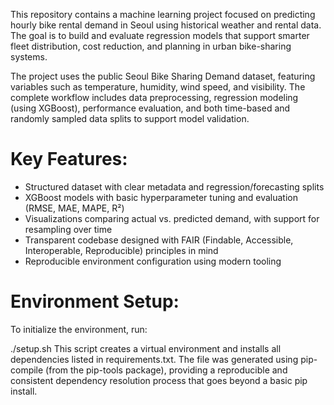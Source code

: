 This repository contains a machine learning project focused on predicting hourly bike rental demand in Seoul using historical weather and rental data. The goal is to build and evaluate regression models that support smarter fleet distribution, cost reduction, and planning in urban bike-sharing systems.

The project uses the public Seoul Bike Sharing Demand dataset, featuring variables such as temperature, humidity, wind speed, and visibility. The complete workflow includes data preprocessing, regression modeling (using XGBoost), performance evaluation, and both time-based and randomly sampled data splits to support model validation.

# Key Features:

- Structured dataset with clear metadata and regression/forecasting splits
- XGBoost models with basic hyperparameter tuning and evaluation (RMSE, MAE, MAPE, R²)
- Visualizations comparing actual vs. predicted demand, with support for resampling over time
- Transparent codebase designed with FAIR (Findable, Accessible, Interoperable, Reproducible) principles in mind
- Reproducible environment configuration using modern tooling


# Environment Setup:

To initialize the environment, run:

./setup.sh
This script creates a virtual environment and installs all dependencies listed in requirements.txt. The file was generated using pip-compile (from the pip-tools package), providing a reproducible and consistent dependency resolution process that goes beyond a basic pip install.

